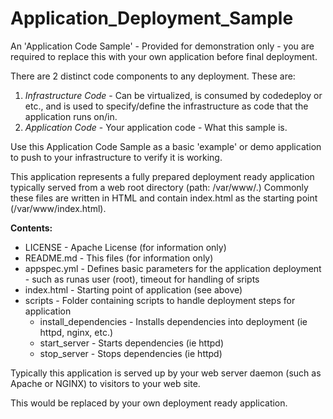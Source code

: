 # Application_Deployment_Sample

An 'Application Code Sample' - Provided for demonstration only - you are required to replace this with your own application before final deployment.

There are 2 distinct code components to any deployment. These are:

  1. *Infrastructure Code* -  Can be virtualized, is consumed by codedeploy or etc., and is used to specify/define the infrastructure as code that the application runs on/in.
  2. *Application Code* - Your application code - What this sample is.

Use this Application Code Sample as a basic 'example' or demo application to push to your infrastructure to verify it is working.

This application represents a fully prepared deployment ready application typically served from a web root directory (path: /var/www/.) Commonly these files are written in HTML and contain index.html as the starting point (/var/www/index.html).

**Contents:**
* LICENSE - Apache License (for information only)
* README.md - This files (for information only)
* appspec.yml - Defines basic parameters for the application deployment - such as runas user (root), timeout for handling of sripts
* index.html - Starting point of application (see above)
* scripts - Folder containing scripts to handle deployment steps for application
  * install_dependencies - Installs dependencies into deployment (ie httpd, nginx, etc.)
  * start_server - Starts dependencies (ie httpd)
  * stop_server - Stops dependencies (ie httpd)


Typically this application is served up by your web server daemon (such as Apache or NGINX) to visitors to your web site.

This would be replaced by your own deployment ready application.
